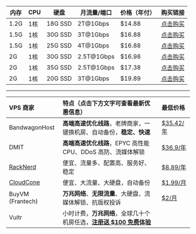 | **内存** | **CPU** | **硬盘** | **月流量/端口** | **价格（年付）** | **购买链接**                                                 |
| -------- | ------- | -------- | --------------- | ---------------- | ------------------------------------------------------------ |
| 1.2G     | 1核     | 18G SSD  | 2T@1Gbps        | $14.88           | [点击购买](https://www.racknerd.cc/go-670)                   |
| 1.5G     | 1核     | 30G SSD  | 3T@1Gbps        | $16.88           | [点击购买](https://www.racknerd.cc/go-696)                   |
| 1.5G     | 1核     | 25G SSD  | 4T@1Gbps        | $16.88           | [点击购买](https://www.racknerd.cc/2024-chinese-newyear-1.5g) |
| 2G       | 1核     | 30G SSD  | 2.5T@1Gbps      | $16.98           | [点击购买](https://www.racknerd.cc/23bf-kvm2)                |
| 2G       | 1核     | 35G SSD  | 2.5T@1Gbps      | $17.38           | [点击购买](https://www.racknerd.cc/24newyear-intel-2g)       |
| 2G       | 1核     | 20G SSD  | 3T@1Gbps        | $19.89           | [点击购买](https://www.racknerd.cc/2023-7-4-2g)              |

------





| VPS 商家                                                     | 特点（点击下方文字可查看最新优惠信息）                       | 最低价格                                                     |
| :----------------------------------------------------------- | :----------------------------------------------------------- | :----------------------------------------------------------- |
| BandwagonHost                                                | **高端高速优化线路**，老牌商家，一键换机房、自动备份，**稳定、快速** | [$35.42/年]()                                                |
| DMIT                                                         | **高端高速优化线路**，EPYC 高性能 CPU、DDoS 高防、流媒体解锁 | [$36.9/年](https://p3terx.com/archives/cn2-gia-vps-dmit.html) |
| [RackNerd](https://p3terx.com/go/aHR0cHM6Ly9teS5yYWNrbmVyZC5jb20vYWZmLnBocD9hZmY9MTk1NQ) | 便宜、流量多、配置高、服务好、稳定                           | [$8.89/年](https://p3terx.com/archives/cheap-vps-racknerd.html) |
| [CloudCone](https://p3terx.com/go/aHR0cHM6Ly9hcHAuY2xvdWRjb25lLmNvbS5jbi8_cmVmPTIzMjE) | 便宜、大流量、大硬盘，自动备份                               | [$1.99/月](https://p3terx.com/archives/cheap-vps-cloudcone.html) |
| BuyVM (Frantech)                                             | **万兆网络**、**无限流量**、大硬盘、流媒体解锁、抗版权投诉   | [$2/月](https://p3terx.com/archives/cheap-vps-buyvm.html)    |
| Vultr                                                        | 小时计费，**万兆网络**，全球几十个机房任选，**[注册送 $100 免费体验]()** |                                                              |

